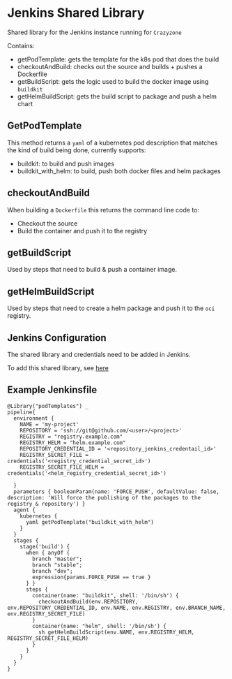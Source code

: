 # Jenkins Shared Library

Shared library for the Jenkins instance running for `Crazyzone`

Contains:

- getPodTemplate: gets the template for the k8s pod that does the build
- checkoutAndBuild: checks out the source and builds + pushes a Dockerfile
- getBuildScript: gets the logic used to build the docker image using `buildkit`
- getHelmBuildScript: gets the build script to package and push a helm chart

## GetPodTemplate

This method returns a `yaml` of a kubernetes pod description that matches the kind of build being done, currently supports:

- buildkit: to build and push images
- buildkit_with_helm: to build, push both docker files and helm packages

## checkoutAndBuild

When building a `Dockerfile` this returns the command line code to:

- Checkout the source
- Build the container and push it to the registry

## getBuildScript

Used by steps that need to build & push a container image.  

## getHelmBuildScript

Used by steps that need to create a helm package and push it to the `oci` registry.

## Jenkins Configuration

The shared library and credentials need to be added in Jenkins.  

To add this shared library, see [here](https://www.jenkins.io/doc/book/pipeline/shared-libraries/)

## Example Jenkinsfile

```
@Library("podTemplates") _
pipeline{
  environment {
    NAME = 'my-project'
    REPOSITORY = 'ssh://git@github.com/<user>/<project>'
    REGISTRY = "registry.example.com"
    REGISTRY_HELM = "helm.example.com"
    REPOSITORY_CREDENTIAL_ID = '<repository_jenkins_credentail_id>'
    REGISTRY_SECRET_FILE = credentials('<registry_credential_secret_id>')
    REGISTRY_SECRET_FILE_HELM = credentials('<helm_registry_credential_secret_id>')
    
  }
  parameters { booleanParam(name: 'FORCE_PUSH', defaultValue: false, description: 'Will force the publishing of the packages to the registry & repository') }
  agent {
    kubernetes {
      yaml getPodTemplate("buildkit_with_helm")
    }
  }
  stages {
    stage('build') {
      when { anyOf {
        branch "master";
        branch "stable";
        branch "dev";
        expression{params.FORCE_PUSH == true }
      } }
      steps {
        container(name: "buildkit", shell: '/bin/sh') {
          checkoutAndBuild(env.REPOSITORY, env.REPOSITORY_CREDENTIAL_ID, env.NAME, env.REGISTRY, env.BRANCH_NAME, env.REGISTRY_SECRET_FILE)
        }
        container(name: "helm", shell: '/bin/sh') {
          sh getHelmBuildScript(env.NAME, env.REGISTRY_HELM, REGISTRY_SECRET_FILE_HELM)
        }
      }
    }
  }
}
```